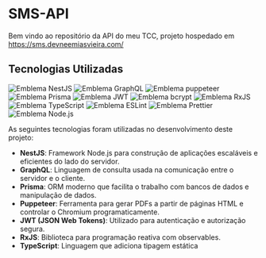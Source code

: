 # SMS-API

Bem vindo ao repositório da API do meu TCC, projeto hospedado em https://sms.devneemiasvieira.com/

## Tecnologias Utilizadas

![Emblema NestJS](https://img.shields.io/badge/NestJS-E0234E?logo=nestjs&logoColor=white)
![Emblema GraphQL](https://img.shields.io/badge/GraphQL-E10098?logo=graphql&logoColor=white)
![Emblema puppeteer](https://img.shields.io/badge/Puppeteer-01D19D?logo=puppeteer&logoColor=white)
![Emblema Prisma](https://img.shields.io/badge/Prisma-2D3748?logo=prisma&logoColor=white)
![Emblema JWT](https://img.shields.io/badge/JWT-000000?logo=jsonwebtokens&logoColor=white)
![Emblema bcrypt](https://img.shields.io/badge/bcrypt-00599C?logo=lock&logoColor=white)
![Emblema RxJS](https://img.shields.io/badge/RxJS-B7178C?logo=reactivex&logoColor=white)
![Emblema TypeScript](https://img.shields.io/badge/TypeScript-3178C6?logo=typescript&logoColor=white)
![Emblema ESLint](https://img.shields.io/badge/ESLint-4B32C3?logo=eslint&logoColor=white)
![Emblema Prettier](https://img.shields.io/badge/Prettier-F7B93E?logo=prettier&logoColor=white)
![Emblema Node.js](https://img.shields.io/badge/Node.js-339933?logo=nodedotjs&logoColor=white)

As seguintes tecnologias foram utilizadas no desenvolvimento deste projeto:

- **NestJS**: Framework Node.js para construção de aplicações escaláveis e eficientes do lado do servidor.
- **GraphQL**: Linguagem de consulta usada na comunicação entre o servidor e o cliente.
- **Prisma**: ORM moderno que facilita o trabalho com bancos de dados e manipulação de dados.
- **Puppeteer**: Ferramenta para gerar PDFs a partir de páginas HTML e controlar o Chromium programaticamente.
- **JWT (JSON Web Tokens)**: Utilizado para autenticação e autorização segura.
- **RxJS**: Biblioteca para programação reativa com observables.
- **TypeScript**: Linguagem que adiciona tipagem estática
